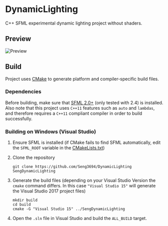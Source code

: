 # DynamicLighting

C++ SFML experimental dynamic lighting project without shaders.

## Preview ##
![Preview][1]

## Build ##
Project uses [CMake][2] to generate platform and compiler-specific build files.

### Dependencies ###
Before building, make sure that [SFML 2.0+][3] (only tested with 2.4) is installed. Also note that this project uses `C++11` features such as `auto` and `lambdas`, and therefore requires a `C++11` compliant compiler in order to build successfully.

### Building on Windows (Visual Studio) ###
1. Ensure SFML is installed (if CMake fails to find SFML automatically, edit the `SFML_ROOT` variable in the [CMakeLists.txt][4])

2. Clone the repository
    ```
    git clone https://github.com/Seng3694/DynamicLighting SengDynamicLighting
    ```

3. Generate the build files (depending on your Visual Studio Version the `cmake` command differs. In this case `"Visual Studio 15"` will generate the Visual Studio 2017 project files)
    ```
    mkdir build
    cd build
    cmake -G "Visual Studio 15" ../SengDynamicLighting
    ```

4. Open the `.sln` file in Visual Studio and build the `ALL_BUILD` target.

[1]: https://cdn.discordapp.com/attachments/425728769236664350/425733498268024842/lighting_preview.gif
[2]: http://www.cmake.org/
[3]: http://www.sfml-dev.org/
[4]: https://github.com/Seng3694/DynamicLighting/blob/master/CMakeLists.txt
